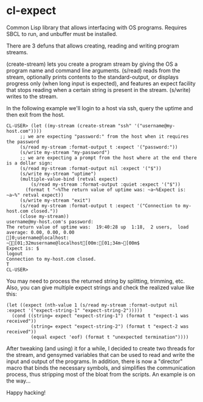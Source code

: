 # cl-expect
Common Lisp library that allows interfacing with OS programs. Requires SBCL to run, and unbuffer must be installed.

There are 3 defuns that allows creating, reading and writing program streams.

(create-stream) lets you create a program stream by giving the OS a program name and command line arguments.
(s/read) reads from the stream, optionally prints contents to the standard-output, or displays progress only (when long input is expected), and features an expect facility that stops reading when a certain string is present in the stream.
(s/write) writes to the stream.

In the following example we'll login to a host via ssh, query the uptime and then exit from the host.

    CL-USER> (let ((my-stream (create-stream "ssh" '("username@my-host.com"))))
         ;; we are expecting "password:" from the host when it requires the password
         (s/read my-stream :format-output t :expect '("password:"))
         (s/write my-stream "my-password")
         ;; we are expecting a prompt from the host where at the end there is a dollar sign:
         (s/read my-stream :format-output nil :expect '("$"))
         (s/write my-stream "uptime")
         (multiple-value-bind (retval expect)
             (s/read my-stream :format-output :quiet :expect '("$"))
           (format t "~%The return value of uptime was: ~a~%Expect is: ~a~%" retval expect))
         (s/write my-stream "exit")
         (s/read my-stream :format-output t :expect '("Connection to my-host.com closed."))
         (close my-stream))
    username@my-host.com's password:
    The return value of uptime was:  19:40:28 up  1:18,  2 users,  load average: 0.00, 0.00, 0.00
    ]0;username@localhost: ~[01;32musername@localhost[00m:[01;34m~[00m$
    Expect is: $
    logout
    Connection to my-host.com closed.
    T
    CL-USER> 

You may need to process the returned string by splitting, trimming, etc.
Also, you can give multiple expect strings and check the realized value like this:

    (let ((expect (nth-value 1 (s/read my-stream :format-output nil :expect '("expect-string-1" "expect-string-2")))))
      (cond ((string= expect "expect-string-1") (format t "expect-1 was received"))
             (string= expect "expect-string-2") (format t "expect-2 was received"))
             (equal expect 'eof) (format t "unexpected termination"))))
             
After tweaking (and using) it for a while, I decided to create two threads for the stream, and gensymed variables that can be used to read and write the input and output of the programs. In addition, there is now a "director" macro that binds the necessary symbols, and simplifies the communication process, thus stripping most of the bloat from the scripts.
An example is on the way...

Happy hacking!
